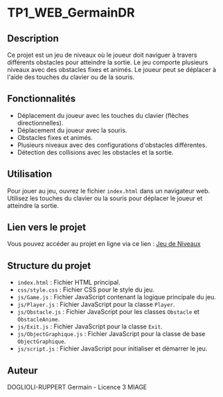# TP1_WEB_GermainDR

## Description
Ce projet est un jeu de niveaux où le joueur doit naviguer à travers différents obstacles pour atteindre la sortie. Le jeu comporte plusieurs niveaux avec des obstacles fixes et animés. Le joueur peut se déplacer à l'aide des touches du clavier ou de la souris.

## Fonctionnalités
- Déplacement du joueur avec les touches du clavier (flèches directionnelles).
- Déplacement du joueur avec la souris.
- Obstacles fixes et animés.
- Plusieurs niveaux avec des configurations d'obstacles différentes.
- Détection des collisions avec les obstacles et la sortie.

## Utilisation
Pour jouer au jeu, ouvrez le fichier `index.html` dans un navigateur web. Utilisez les touches du clavier ou la souris pour déplacer le joueur et atteindre la sortie.

## Lien vers le projet
Vous pouvez accéder au projet en ligne via ce lien : [Jeu de Niveaux](https://germaindr.github.io/GermainDR_WEB/)

## Structure du projet
- `index.html` : Fichier HTML principal.
- `css/style.css` : Fichier CSS pour le style du jeu.
- `js/Game.js` : Fichier JavaScript contenant la logique principale du jeu.
- `js/Player.js` : Fichier JavaScript pour la classe `Player`.
- `js/Obstacle.js` : Fichier JavaScript pour les classes `Obstacle` et `ObstacleAnime`.
- `js/Exit.js` : Fichier JavaScript pour la classe `Exit`.
- `js/ObjectGraphique.js` : Fichier JavaScript pour la classe de base `ObjectGraphique`.
- `js/script.js` : Fichier JavaScript pour initialiser et démarrer le jeu.

## Auteur
DOGLIOLI-RUPPERT Germain - Licence 3 MIAGE